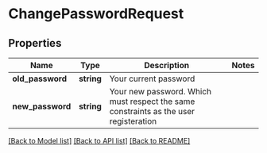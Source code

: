 # ChangePasswordRequest

## Properties
Name | Type | Description | Notes
------------ | ------------- | ------------- | -------------
**old_password** | **string** | Your current password | 
**new_password** | **string** | Your new password. Which must respect the same constraints as the user registeration | 

[[Back to Model list]](../README.md#documentation-for-models) [[Back to API list]](../README.md#documentation-for-api-endpoints) [[Back to README]](../README.md)


